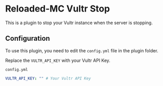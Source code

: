 # Reloaded-MC Vultr Stop

This is a plugin to stop your Vultr instance when the server is stopping.

## Configuration

To use this plugin, you need to edit the `config.yml` file in the plugin folder.

Replace the `VULTR_API_KEY` with your Vultr API Key.

`config.yml`
```yaml
VULTR_API_KEY: "" # Your Vultr API Key
```